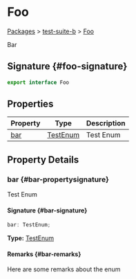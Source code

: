 # Foo

[Packages](/) \> [test-suite-b](/test-suite-b/) \> [Foo](/test-suite-b/foo-interface)

Bar

## Signature {#foo-signature}

```typescript
export interface Foo
```

## Properties

| Property | Type | Description |
| - | - | - |
| [bar](/test-suite-b/foo-interface#bar-propertysignature) | [TestEnum](/test-suite-a/testenum-enum) | Test Enum |

## Property Details

### bar {#bar-propertysignature}

Test Enum

#### Signature {#bar-signature}

```typescript
bar: TestEnum;
```

**Type:** [TestEnum](/test-suite-a/testenum-enum)

#### Remarks {#bar-remarks}

Here are some remarks about the enum
